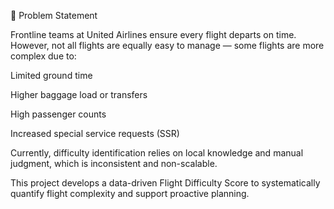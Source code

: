 🧠 Problem Statement

Frontline teams at United Airlines ensure every flight departs on time. However, not all flights are equally easy to manage — some flights are more complex due to:

Limited ground time

Higher baggage load or transfers

High passenger counts

Increased special service requests (SSR)

Currently, difficulty identification relies on local knowledge and manual judgment, which is inconsistent and non-scalable.

This project develops a data-driven Flight Difficulty Score to systematically quantify flight complexity and support proactive planning.
